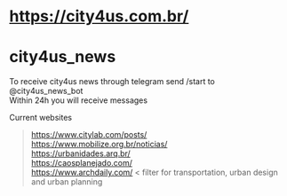 # https://city4us.com.br/

# city4us_news


To receive city4us news through telegram send /start to @city4us_news_bot  
Within 24h you will receive messages  


Current websites   
> https://www.citylab.com/posts/  
> https://www.mobilize.org.br/noticias/  
> https://urbanidades.arq.br/  
> https://caosplanejado.com/  
> https://www.archdaily.com/  < filter for transportation, urban design and urban planning

